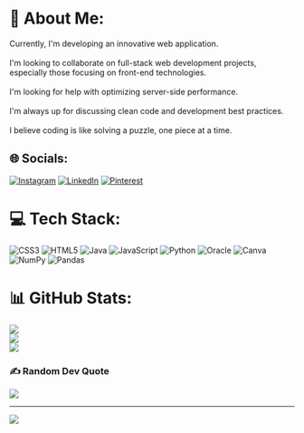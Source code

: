 # 💫 About Me:
Currently, I'm developing an innovative web application.<br><br>I'm looking to collaborate on full-stack web development projects, especially those focusing on front-end technologies.<br><br>I'm looking for help with optimizing server-side performance.<br><br>I'm always up for discussing clean code and development best practices.<br><br>I believe coding is like solving a puzzle, one piece at a time.


## 🌐 Socials:
[![Instagram](https://img.shields.io/badge/Instagram-%23E4405F.svg?logo=Instagram&logoColor=white)](https://instagram.com/thulasi1231) [![LinkedIn](https://img.shields.io/badge/LinkedIn-%230077B5.svg?logo=linkedin&logoColor=white)](https://linkedin.com/in/www.linkedin.com/in/thulasi666) [![Pinterest](https://img.shields.io/badge/Pinterest-%23E60023.svg?logo=Pinterest&logoColor=white)](https://pinterest.com/Thulasi) 

# 💻 Tech Stack:
![CSS3](https://img.shields.io/badge/css3-%231572B6.svg?style=for-the-badge&logo=css3&logoColor=white) ![HTML5](https://img.shields.io/badge/html5-%23E34F26.svg?style=for-the-badge&logo=html5&logoColor=white) ![Java](https://img.shields.io/badge/java-%23ED8B00.svg?style=for-the-badge&logo=openjdk&logoColor=white) ![JavaScript](https://img.shields.io/badge/javascript-%23323330.svg?style=for-the-badge&logo=javascript&logoColor=%23F7DF1E) ![Python](https://img.shields.io/badge/python-3670A0?style=for-the-badge&logo=python&logoColor=ffdd54) ![Oracle](https://img.shields.io/badge/Oracle-F80000?style=for-the-badge&logo=oracle&logoColor=white) ![Canva](https://img.shields.io/badge/Canva-%2300C4CC.svg?style=for-the-badge&logo=Canva&logoColor=white) ![NumPy](https://img.shields.io/badge/numpy-%23013243.svg?style=for-the-badge&logo=numpy&logoColor=white) ![Pandas](https://img.shields.io/badge/pandas-%23150458.svg?style=for-the-badge&logo=pandas&logoColor=white)
# 📊 GitHub Stats:
![](https://github-readme-stats.vercel.app/api?username=thulasi-07&theme=dark&hide_border=false&include_all_commits=false&count_private=false)<br/>
![](https://github-readme-streak-stats.herokuapp.com/?user=thulasi-07&theme=dark&hide_border=false)<br/>
![](https://github-readme-stats.vercel.app/api/top-langs/?username=thulasi-07&theme=dark&hide_border=false&include_all_commits=false&count_private=false&layout=compact)

### ✍️ Random Dev Quote
![](https://quotes-github-readme.vercel.app/api?type=horizontal&theme=radical)

---
[![](https://visitcount.itsvg.in/api?id=thulasi-07&icon=0&color=0)](https://visitcount.itsvg.in)

<!-- Proudly created with GPRM ( https://gprm.itsvg.in ) -->
